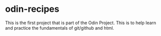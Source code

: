 # odin-recipes

This is the first project that is part of the Odin Project. This is to help learn and practice the fundamentals of git/github and html.